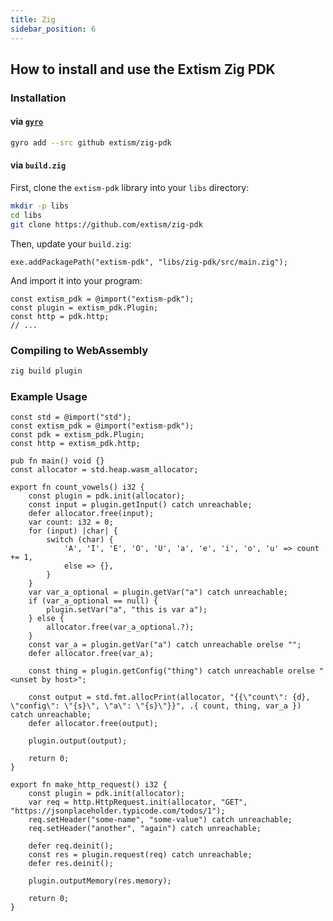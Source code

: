 ```yaml
---
title: Zig
sidebar_position: 6
---
```


## How to install and use the Extism Zig PDK

### Installation

#### via [`gyro`](https://github.com/mattnite/gyro)

```sh
gyro add --src github extism/zig-pdk
```

#### via `build.zig`

First, clone the `extism-pdk` library into your `libs` directory:

```sh
mkdir -p libs
cd libs
git clone https://github.com/extism/zig-pdk
```

Then, update your `build.zig`:

```zig title=build.zig
exe.addPackagePath("extism-pdk", "libs/zig-pdk/src/main.zig");
```

And import it into your program:

```zig title=plugin.zig
const extism_pdk = @import("extism-pdk");
const plugin = extism_pdk.Plugin;
const http = pdk.http;
// ...
```

### Compiling to WebAssembly

```sh
zig build plugin
```

### Example Usage
```zig title=plugin.zig
const std = @import("std");
const extism_pdk = @import("extism-pdk");
const pdk = extism_pdk.Plugin;
const http = extism_pdk.http;

pub fn main() void {}
const allocator = std.heap.wasm_allocator;

export fn count_vowels() i32 {
    const plugin = pdk.init(allocator);
    const input = plugin.getInput() catch unreachable;
    defer allocator.free(input);
    var count: i32 = 0;
    for (input) |char| {
        switch (char) {
            'A', 'I', 'E', 'O', 'U', 'a', 'e', 'i', 'o', 'u' => count += 1,
            else => {},
        }
    }
    var var_a_optional = plugin.getVar("a") catch unreachable;
    if (var_a_optional == null) {
        plugin.setVar("a", "this is var a");
    } else {
        allocator.free(var_a_optional.?);
    }
    const var_a = plugin.getVar("a") catch unreachable orelse "";
    defer allocator.free(var_a);

    const thing = plugin.getConfig("thing") catch unreachable orelse "<unset by host>";

    const output = std.fmt.allocPrint(allocator, "{{\"count\": {d}, \"config\": \"{s}\", \"a\": \"{s}\"}}", .{ count, thing, var_a }) catch unreachable;
    defer allocator.free(output);

    plugin.output(output);

    return 0;
}

export fn make_http_request() i32 {
    const plugin = pdk.init(allocator);
    var req = http.HttpRequest.init(allocator, "GET", "https://jsonplaceholder.typicode.com/todos/1");
    req.setHeader("some-name", "some-value") catch unreachable;
    req.setHeader("another", "again") catch unreachable;

    defer req.deinit();
    const res = plugin.request(req) catch unreachable;
    defer res.deinit();

    plugin.outputMemory(res.memory);

    return 0;
}
```
